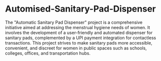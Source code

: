 # Automised-Sanitary-Pad-Dispenser
The "Automatic Sanitary Pad Dispenser" project is a comprehensive initiative aimed at addressing the menstrual hygiene needs of women. It involves the development of a user-friendly and automated dispenser for sanitary pads, complemented by a UPI payment integration for contactless transactions. This project strives to make sanitary pads more accessible, convenient, and discreet for women in public spaces such as schools, colleges, offices, and transportation hubs.
